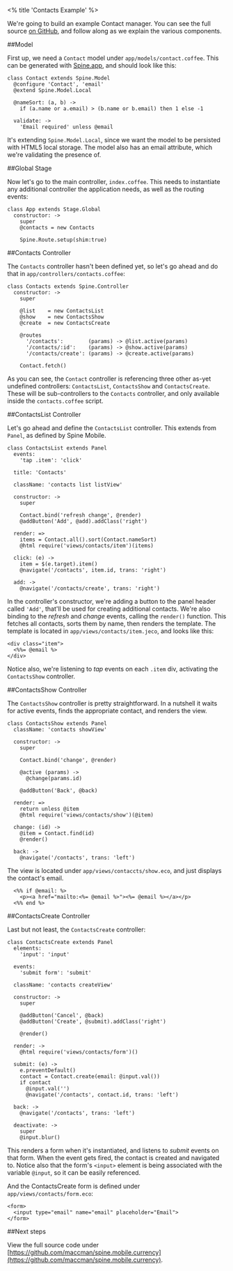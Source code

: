 <% title 'Contacts Example' %>

We're going to build an example Contact manager. You can see the full source [on GitHub](https://github.com/maccman/spine.mobile.currency), and follow along as we explain the various components.

##Model

First up, we need a `Contact` model under `app/models/contact.coffee`. This can be generated with [Spine.app](<%= docs_path("app") %>), and should look like this:
    
    class Contact extends Spine.Model
      @configure 'Contact', 'email'
      @extend Spine.Model.Local

      @nameSort: (a, b) ->
        if (a.name or a.email) > (b.name or b.email) then 1 else -1

      validate: ->
        'Email required' unless @email
        
It's extending `Spine.Model.Local`, since we want the model to be persisted with HTML5 local storage. The model also has an email attribute, which we're validating the presence of.

##Global Stage

Now let's go to the main controller, `index.coffee`. This needs to instantiate any additional controller the application needs, as well as the routing events:
        
    class App extends Stage.Global
      constructor: ->
        super
        @contacts = new Contacts

        Spine.Route.setup(shim:true)
        
##Contacts Controller
        
The `Contacts` controller hasn't been defined yet, so let's go ahead and do that in `app/controllers/contacts.coffee`:

    class Contacts extends Spine.Controller
      constructor: -> 
        super

        @list    = new ContactsList
        @show    = new ContactsShow
        @create  = new ContactsCreate

        @routes
          '/contacts':        (params) -> @list.active(params)
          '/contacts/:id':    (params) -> @show.active(params)
          '/contacts/create': (params) -> @create.active(params)

        Contact.fetch()
        
As you can see, the `Contact` controller is referencing three other as-yet undefined controllers: `ContactsList`, `ContactsShow` and `ContactsCreate`. These will be sub-controllers to the `Contacts` controller, and only available inside the `contacts.coffee` script.

##ContactsList Controller

Let's go ahead and define the `ContactsList` controller. This extends from `Panel`, as defined by Spine Mobile. 

    class ContactsList extends Panel
      events:
        'tap .item': 'click'

      title: 'Contacts'

      className: 'contacts list listView'

      constructor: ->
        super

        Contact.bind('refresh change', @render)
        @addButton('Add', @add).addClass('right')

      render: =>
        items = Contact.all().sort(Contact.nameSort)
        @html require('views/contacts/item')(items)

      click: (e) ->
        item = $(e.target).item()
        @navigate('/contacts', item.id, trans: 'right')

      add: ->
        @navigate('/contacts/create', trans: 'right')

In the controller's constructor, we're adding a button to the panel header called `'Add'`, that'll be used for creating additional contacts. We're also binding to the *refresh* and *change* events, calling the `render()` function. This fetches all contacts, sorts them by name, then renders the template. The template is located in `app/views/contacts/item.jeco`, and looks like this:

    <div class="item">
      <%%= @email %>
    </div>

Notice also, we're listening to *tap* events on each `.item` div, activating the `ContactsShow` controller.

##ContactsShow Controller

The `ContactsShow` controller is pretty straightforward. In a nutshell it waits for active events, finds the appropriate contact, and renders the view.

    class ContactsShow extends Panel
      className: 'contacts showView'

      constructor: ->
        super

        Contact.bind('change', @render)

        @active (params) -> 
          @change(params.id)

        @addButton('Back', @back)    

      render: =>
        return unless @item
        @html require('views/contacts/show')(@item)

      change: (id) ->
        @item = Contact.find(id)
        @render()

      back: ->
        @navigate('/contacts', trans: 'left')

The view is located under `app/views/contaccts/show.eco`, and just displays the contact's email.

      <%% if @email: %>
        <p><a href="mailto:<%= @email %>"><%= @email %></a></p>
      <%% end %>

##ContactsCreate Controller

Last but not least, the `ContactsCreate` controller:

    class ContactsCreate extends Panel
      elements:
        'input': 'input'

      events:
        'submit form': 'submit'

      className: 'contacts createView'

      constructor: ->
        super

        @addButton('Cancel', @back)
        @addButton('Create', @submit).addClass('right')

        @render()

      render: ->
        @html require('views/contacts/form')()

      submit: (e) ->
        e.preventDefault()
        contact = Contact.create(email: @input.val())
        if contact
          @input.val('')
          @navigate('/contacts', contact.id, trans: 'left')

      back: ->
        @navigate('/contacts', trans: 'left')

      deactivate: ->
        super
        @input.blur()

This renders a form when it's instantiated, and listens to *submit* events on that form. When the event gets fired, the contact is created and navigated to. Notice also that the form's `<input>` element is being associated with the variable `@input`, so it can be easily referenced.

And the ContactsCreate form is defined under `app/views/contacts/form.eco`:
    
    <form>
      <input type="email" name="email" placeholder="Email">
    </form>
    
##Next steps

View the full source code under [https://github.com/maccman/spine.mobile.currency](https://github.com/maccman/spine.mobile.currency).